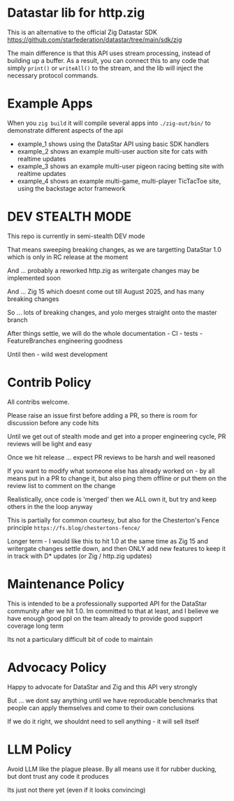 # Datastar lib for http.zig

This is an alternative to the official Zig Datastar SDK https://github.com/starfederation/datastar/tree/main/sdk/zig 

The main difference is that this API uses stream processing, instead of building up a buffer. As a result, you can 
connect this to any code that simply `print()` or `writeAll()` to the stream, and the lib will inject the necessary
protocol commands.

# Example Apps

When you `zig build` it will compile several apps into `./zig-out/bin/` to demonstrate different aspects 
of the api

- example_1  shows using the DataStar API using basic SDK handlers
- example_2  shows an example multi-user auction site for cats with realtime updates
- example_3  shows an example multi-user pigeon racing betting site with realtime updates
- example_4  shows an example multi-game, multi-player TicTacToe site, using the backstage actor framework

# DEV STEALTH MODE

This repo is currently in semi-stealth DEV mode

That means sweeping breaking changes, as we are targetting DataStar 1.0 which is only in RC release at the moment

And ... probably a reworked http.zig as writergate changes may be implemented soon

And ... Zig 15 which doesnt come out till August 2025, and has many breaking changes

So ... lots of breaking changes, and yolo merges straight onto the master branch


After things settle, we will do the whole documentation - CI - tests - FeatureBranches engineering goodness

Until then - wild west development

# Contrib Policy

All contribs welcome.

Please raise an issue first before adding a PR, so there is room for discussion
before any code hits

Until we get out of stealth mode and get into a proper engineering cycle, PR reviews will be light and easy

Once we hit release ... expect PR reviews to be harsh and well reasoned

If you want to modify what someone else has already worked on - by all means put in a PR to change it, but also ping them offline
or put them on the review list to comment on the change

Realistically, once code is 'merged' then we ALL own it, but try and keep others in the the loop anyway

This is partially for common courtesy, but also for the Chesterton's Fence principle `https://fs.blog/chestertons-fence/`

Longer term - I would like this to hit 1.0 at the same time as Zig 15 and writergate changes settle down, and
then ONLY add new features to keep it in track with D* updates (or Zig / http.zig updates)

# Maintenance Policy

This is intended to be a professionally supported API for the DataStar community after we hit 1.0.  Im committed to that at least, and 
I believe we have enough good ppl on the team already to provide good support coverage long term

Its not a particulary difficult bit of code to maintain

# Advocacy Policy

Happy to advocate for DataStar and Zig and this API very strongly

But ... we dont say anything until we have reproducable benchmarks that people can apply themselves and come
to their own conclusions

If we do it right, we shouldnt need to sell anything - it will sell itself

# LLM Policy

Avoid LLM like the plague please. By all means use it for rubber ducking, but dont trust any code it produces

Its just not there yet (even if it looks convincing)


